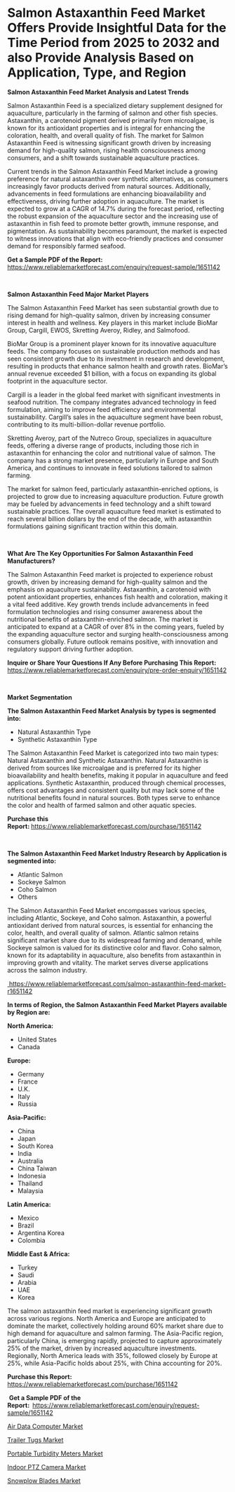 <p><h1>Salmon Astaxanthin Feed Market Offers Provide Insightful Data for the Time Period from 2025 to 2032 and also Provide Analysis Based on Application, Type, and Region</h1></p><p><strong>Salmon Astaxanthin Feed Market Analysis and Latest Trends</strong></p>
<p><p>Salmon Astaxanthin Feed is a specialized dietary supplement designed for aquaculture, particularly in the farming of salmon and other fish species. Astaxanthin, a carotenoid pigment derived primarily from microalgae, is known for its antioxidant properties and is integral for enhancing the coloration, health, and overall quality of fish. The market for Salmon Astaxanthin Feed is witnessing significant growth driven by increasing demand for high-quality salmon, rising health consciousness among consumers, and a shift towards sustainable aquaculture practices.</p><p>Current trends in the Salmon Astaxanthin Feed Market include a growing preference for natural astaxanthin over synthetic alternatives, as consumers increasingly favor products derived from natural sources. Additionally, advancements in feed formulations are enhancing bioavailability and effectiveness, driving further adoption in aquaculture. The market is expected to grow at a CAGR of 14.7% during the forecast period, reflecting the robust expansion of the aquaculture sector and the increasing use of astaxanthin in fish feed to promote better growth, immune response, and pigmentation. As sustainability becomes paramount, the market is expected to witness innovations that align with eco-friendly practices and consumer demand for responsibly farmed seafood.</p></p>
<p><strong>Get a Sample PDF of the Report:&nbsp;</strong> <a href="https://www.reliablemarketforecast.com/enquiry/request-sample/1651142?utm_campaign=3446&utm_medium=2&utm_source=Github&utm_content=ia&utm_term=23032025&utm_id=salmon-astaxanthin-feed">https://www.reliablemarketforecast.com/enquiry/request-sample/1651142</a></p>
<p>&nbsp;</p>
<p><strong>Salmon Astaxanthin Feed Major Market Players</strong></p>
<p><p>The Salmon Astaxanthin Feed Market has seen substantial growth due to rising demand for high-quality salmon, driven by increasing consumer interest in health and wellness. Key players in this market include BioMar Group, Cargill, EWOS, Skretting Averoy, Ridley, and Salmofood.</p><p>BioMar Group is a prominent player known for its innovative aquaculture feeds. The company focuses on sustainable production methods and has seen consistent growth due to its investment in research and development, resulting in products that enhance salmon health and growth rates. BioMar’s annual revenue exceeded $1 billion, with a focus on expanding its global footprint in the aquaculture sector.</p><p>Cargill is a leader in the global feed market with significant investments in seafood nutrition. The company integrates advanced technology in feed formulation, aiming to improve feed efficiency and environmental sustainability. Cargill’s sales in the aquaculture segment have been robust, contributing to its multi-billion-dollar revenue portfolio.</p><p>Skretting Averoy, part of the Nutreco Group, specializes in aquaculture feeds, offering a diverse range of products, including those rich in astaxanthin for enhancing the color and nutritional value of salmon. The company has a strong market presence, particularly in Europe and South America, and continues to innovate in feed solutions tailored to salmon farming.</p><p>The market for salmon feed, particularly astaxanthin-enriched options, is projected to grow due to increasing aquaculture production. Future growth may be fueled by advancements in feed technology and a shift toward sustainable practices. The overall aquaculture feed market is estimated to reach several billion dollars by the end of the decade, with astaxanthin formulations gaining significant traction within this domain.</p></p>
<p>&nbsp;</p>
<p><strong>What Are The Key Opportunities For Salmon Astaxanthin Feed Manufacturers?</strong></p>
<p><p>The Salmon Astaxanthin Feed market is projected to experience robust growth, driven by increasing demand for high-quality salmon and the emphasis on aquaculture sustainability. Astaxanthin, a carotenoid with potent antioxidant properties, enhances fish health and coloration, making it a vital feed additive. Key growth trends include advancements in feed formulation technologies and rising consumer awareness about the nutritional benefits of astaxanthin-enriched salmon. The market is anticipated to expand at a CAGR of over 8% in the coming years, fueled by the expanding aquaculture sector and surging health-consciousness among consumers globally. Future outlook remains positive, with innovation and regulatory support driving further adoption.</p></p>
<p><strong>Inquire or Share Your Questions If Any Before Purchasing This Report:</strong> <a href="https://www.reliablemarketforecast.com/enquiry/pre-order-enquiry/1651142?utm_campaign=3446&utm_medium=2&utm_source=Github&utm_content=ia&utm_term=23032025&utm_id=salmon-astaxanthin-feed">https://www.reliablemarketforecast.com/enquiry/pre-order-enquiry/1651142</a></p>
<p>&nbsp;</p>
<p><strong>Market Segmentation</strong></p>
<p><strong>The Salmon Astaxanthin Feed Market Analysis by types is segmented into:</strong></p>
<p><ul><li>Natural Astaxanthin Type</li><li>Synthetic Astaxanthin Type</li></ul></p>
<p><p>The Salmon Astaxanthin Feed Market is categorized into two main types: Natural Astaxanthin and Synthetic Astaxanthin. Natural Astaxanthin is derived from sources like microalgae and is preferred for its higher bioavailability and health benefits, making it popular in aquaculture and feed applications. Synthetic Astaxanthin, produced through chemical processes, offers cost advantages and consistent quality but may lack some of the nutritional benefits found in natural sources. Both types serve to enhance the color and health of farmed salmon and other aquatic species.</p></p>
<p><strong>Purchase this Report:&nbsp;</strong><a href="https://www.reliablemarketforecast.com/purchase/1651142?utm_campaign=3446&utm_medium=2&utm_source=Github&utm_content=ia&utm_term=23032025&utm_id=salmon-astaxanthin-feed">https://www.reliablemarketforecast.com/purchase/1651142</a></p>
<p>&nbsp;</p>
<p><strong>The Salmon Astaxanthin Feed Market Industry Research by Application is segmented into:</strong></p>
<p><ul><li>Atlantic Salmon</li><li>Sockeye Salmon</li><li>Coho Salmon</li><li>Others</li></ul></p>
<p><p>The Salmon Astaxanthin Feed Market encompasses various species, including Atlantic, Sockeye, and Coho salmon. Astaxanthin, a powerful antioxidant derived from natural sources, is essential for enhancing the color, health, and overall quality of salmon. Atlantic salmon retains significant market share due to its widespread farming and demand, while Sockeye salmon is valued for its distinctive color and flavor. Coho salmon, known for its adaptability in aquaculture, also benefits from astaxanthin in improving growth and vitality. The market serves diverse applications across the salmon industry.</p></p>
<p><a href="https://www.reliablemarketforecast.com/salmon-astaxanthin-feed-market-r1651142?utm_campaign=3446&utm_medium=2&utm_source=Github&utm_content=ia&utm_term=23032025&utm_id=salmon-astaxanthin-feed">&nbsp;https://www.reliablemarketforecast.com/salmon-astaxanthin-feed-market-r1651142</a></p>
<p><strong>In terms of Region, the Salmon Astaxanthin Feed Market Players available by Region are:</strong></p>
<p>
    <p> <strong> North America: </strong>
        <ul>
            <li>United States</li>
            <li>Canada</li>
        </ul>
        </p> 
    <p> <strong> Europe: </strong>
        <ul>
            <li>Germany</li>
            <li>France</li>
            <li>U.K.</li>
            <li>Italy</li>
            <li>Russia</li>
        </ul>
        </p> 
    <p> <strong> Asia-Pacific: </strong>
        <ul>
            <li>China</li>
            <li>Japan</li>
            <li>South Korea</li>
            <li>India</li>
            <li>Australia</li>
            <li>China Taiwan</li>
            <li>Indonesia</li>
            <li>Thailand</li>
            <li>Malaysia</li>
        </ul>
        </p> 
    <p> <strong> Latin America: </strong>
        <ul>
            <li>Mexico</li>
            <li>Brazil</li>
            <li>Argentina Korea</li>
            <li>Colombia</li>
        </ul>
        </p> 
    <p> <strong> Middle East & Africa: </strong>
        <ul>
            <li>Turkey</li>
            <li>Saudi</li>
            <li>Arabia</li>
            <li>UAE</li>
            <li>Korea</li>
        </ul>
    </p>
    </p>
<p><p>The salmon astaxanthin feed market is experiencing significant growth across various regions. North America and Europe are anticipated to dominate the market, collectively holding around 60% market share due to high demand for aquaculture and salmon farming. The Asia-Pacific region, particularly China, is emerging rapidly, projected to capture approximately 25% of the market, driven by increased aquaculture investments. Regionally, North America leads with 35%, followed closely by Europe at 25%, while Asia-Pacific holds about 25%, with China accounting for 20%.</p></p>
<p><strong>Purchase this Report: </strong><a href="https://www.reliablemarketforecast.com/purchase/1651142?utm_campaign=3446&utm_medium=2&utm_source=Github&utm_content=ia&utm_term=23032025&utm_id=salmon-astaxanthin-feed">https://www.reliablemarketforecast.com/purchase/1651142</a></p>
<p>&nbsp;<strong>Get a Sample PDF of the Report:&nbsp;&nbsp;</strong><a href="https://www.reliablemarketforecast.com/enquiry/request-sample/1651142?utm_campaign=3446&utm_medium=2&utm_source=Github&utm_content=ia&utm_term=23032025&utm_id=salmon-astaxanthin-feed">https://www.reliablemarketforecast.com/enquiry/request-sample/1651142</a></p>
<p><strong></strong></p>
<p><p><a href="https://www.linkedin.com/pulse/global-air-data-computer-market-report-2025-2032-size-sakge?utm_campaign=3446&utm_medium=2&utm_source=Github&utm_content=ia&utm_term=23032025&utm_id=salmon-astaxanthin-feed">Air Data Computer Market</a></p><p><a href="https://www.linkedin.com/pulse/trailer-tugs-market-includes-complete-analysis-size-growing-bih5e?utm_campaign=3446&utm_medium=2&utm_source=Github&utm_content=ia&utm_term=23032025&utm_id=salmon-astaxanthin-feed">Trailer Tugs Market</a></p><p><a href="https://www.linkedin.com/pulse/portable-turbidity-meters-market-size-cagr-134-forecast-98k8e?utm_campaign=3446&utm_medium=2&utm_source=Github&utm_content=ia&utm_term=23032025&utm_id=salmon-astaxanthin-feed">Portable Turbidity Meters Market</a></p><p><a href="https://www.linkedin.com/pulse/market-dynamics-indoor-ptz-camera-industry-forecast-trends-cpune?utm_campaign=3446&utm_medium=2&utm_source=Github&utm_content=ia&utm_term=23032025&utm_id=salmon-astaxanthin-feed">Indoor PTZ Camera Market</a></p><p><a href="https://www.linkedin.com/pulse/snowplow-blades-market-size-global-revenue-volume-status-tq5we?utm_campaign=3446&utm_medium=2&utm_source=Github&utm_content=ia&utm_term=23032025&utm_id=salmon-astaxanthin-feed">Snowplow Blades Market</a></p></p>